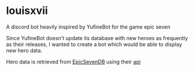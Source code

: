 # louisxvii
A discord bot heavily inspired by YufineBot for the game epic seven

Since YufineBot doesn't update its database with new heroes as frequently as their releases, I wanted to create a bot which would be able to display new hero data.

Hero data is retrieved from [EpicSevenDB](https://epicsevendb.com/) using their [api](https://github.com/EpicSevenDB/api)
